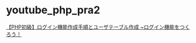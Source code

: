 # youtube_php_pra2
[【PHP初級】ログイン機能作成手順とユーザテーブル作成 ~ログイン機能をつくろう！](URL "https://www.youtube.com/watch?v=uCvPMe5wsNk&list=PLCyDm9NTxdhKocC4K-CmdXVGEM-9a8U6C")
